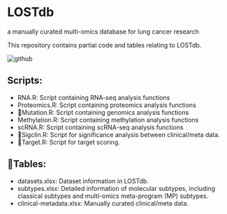 # LOSTdb
a manually curated multi-omics database for lung cancer research

This repository contains partial code and tables relating to LOSTdb.

![github](https://github.com/user-attachments/assets/cf803575-c019-4519-9936-b981b6b2cfba)


## Scripts:
- RNA.R: Script containing RNA-seq analysis functions
- Proteomics.R: Script containing proteomics analysis functions
- 🧬Mutation.R: Script containing genomics analysis functions
- Methylation.R: Script containing methylation analysis functions
- scRNA.R: Script containing scRNA-seq analysis functions
- 🏥Sigclin.R: Script for significance analysis between clinical/meta data.
- 🎯Target.R: Script for target scoring.

## 📝Tables:
- datasets.xlsx: Dataset information in LOSTdb.
- subtypes.xlsx: Detailed information of molecular subtypes, including classical subtypes and multi-omics meta-program (MP) subtypes.
- clinical-metadata.xlsx: Manually curated clinical/meta data.
